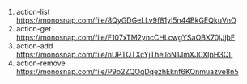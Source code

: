 1. action-list https://monosnap.com/file/8QyGDGeLLv9f81yl5n44BkGEQkuVnO
2. action-get https://monosnap.com/file/F107xTM2yncCHLcwgYSaOBX70jJjbF
3. action-add https://monosnap.com/file/nUPTQTXcYjThelIoN1JmXJ0XIpH3QL
4. action-remove https://monosnap.com/file/P9o2ZQOqDqezhEknf6KQnmuazve8n5